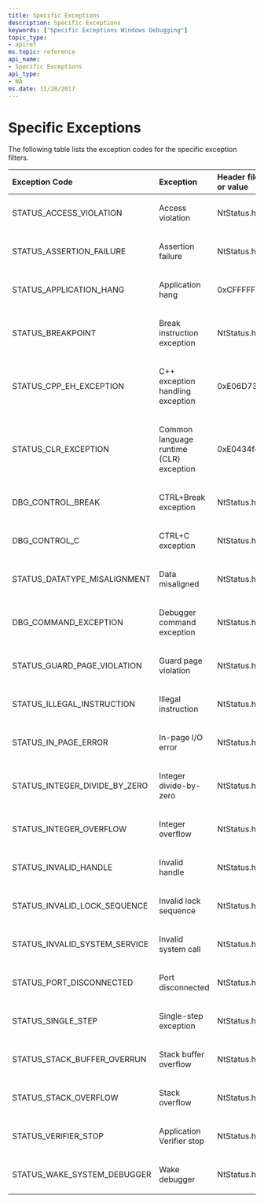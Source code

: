 ```yaml
---
title: Specific Exceptions
description: Specific Exceptions
keywords: ["Specific Exceptions Windows Debugging"]
topic_type:
- apiref
ms.topic: reference
api_name:
- Specific Exceptions
api_type:
- NA
ms.date: 11/28/2017
---
```


# Specific Exceptions


The following table lists the exception codes for the specific exception filters.

<table>
<colgroup>
<col width="33%" />
<col width="33%" />
<col width="33%" />
</colgroup>
<thead>
<tr class="header">
<th align="left">Exception Code</th>
<th align="left">Exception</th>
<th align="left">Header file or value</th>
</tr>
</thead>
<tbody>
<tr class="odd">
<td align="left"><p>STATUS_ACCESS_VIOLATION</p></td>
<td align="left"><p>Access violation</p></td>
<td align="left"><p>NtStatus.h</p></td>
</tr>
<tr class="even">
<td align="left"><p>STATUS_ASSERTION_FAILURE</p></td>
<td align="left"><p>Assertion failure</p></td>
<td align="left"><p>NtStatus.h</p></td>
</tr>
<tr class="odd">
<td align="left"><p>STATUS_APPLICATION_HANG</p></td>
<td align="left"><p>Application hang</p></td>
<td align="left"><p>0xCFFFFFFF</p></td>
</tr>
<tr class="even">
<td align="left"><p>STATUS_BREAKPOINT</p></td>
<td align="left"><p>Break instruction exception</p></td>
<td align="left"><p>NtStatus.h</p></td>
</tr>
<tr class="odd">
<td align="left"><p>STATUS_CPP_EH_EXCEPTION</p></td>
<td align="left"><p>C++ exception handling exception</p></td>
<td align="left"><p>0xE06D7363</p></td>
</tr>
<tr class="even">
<td align="left"><p>STATUS_CLR_EXCEPTION</p></td>
<td align="left"><p>Common language runtime (CLR) exception</p></td>
<td align="left"><p>0xE0434f4D</p></td>
</tr>
<tr class="odd">
<td align="left"><p>DBG_CONTROL_BREAK</p></td>
<td align="left"><p>CTRL+Break exception</p></td>
<td align="left"><p>NtStatus.h</p></td>
</tr>
<tr class="even">
<td align="left"><p>DBG_CONTROL_C</p></td>
<td align="left"><p>CTRL+C exception</p></td>
<td align="left"><p>NtStatus.h</p></td>
</tr>
<tr class="odd">
<td align="left"><p>STATUS_DATATYPE_MISALIGNMENT</p></td>
<td align="left"><p>Data misaligned</p></td>
<td align="left"><p>NtStatus.h</p></td>
</tr>
<tr class="even">
<td align="left"><p>DBG_COMMAND_EXCEPTION</p></td>
<td align="left"><p>Debugger command exception</p></td>
<td align="left"><p>NtStatus.h</p></td>
</tr>
<tr class="odd">
<td align="left"><p>STATUS_GUARD_PAGE_VIOLATION</p></td>
<td align="left"><p>Guard page violation</p></td>
<td align="left"><p>NtStatus.h</p></td>
</tr>
<tr class="even">
<td align="left"><p>STATUS_ILLEGAL_INSTRUCTION</p></td>
<td align="left"><p>Illegal instruction</p></td>
<td align="left"><p>NtStatus.h</p></td>
</tr>
<tr class="odd">
<td align="left"><p>STATUS_IN_PAGE_ERROR</p></td>
<td align="left"><p>In-page I/O error</p></td>
<td align="left"><p>NtStatus.h</p></td>
</tr>
<tr class="even">
<td align="left"><p>STATUS_INTEGER_DIVIDE_BY_ZERO</p></td>
<td align="left"><p>Integer divide-by-zero</p></td>
<td align="left"><p>NtStatus.h</p></td>
</tr>
<tr class="odd">
<td align="left"><p>STATUS_INTEGER_OVERFLOW</p></td>
<td align="left"><p>Integer overflow</p></td>
<td align="left"><p>NtStatus.h</p></td>
</tr>
<tr class="even">
<td align="left"><p>STATUS_INVALID_HANDLE</p></td>
<td align="left"><p>Invalid handle</p></td>
<td align="left"><p>NtStatus.h</p></td>
</tr>
<tr class="odd">
<td align="left"><p>STATUS_INVALID_LOCK_SEQUENCE</p></td>
<td align="left"><p>Invalid lock sequence</p></td>
<td align="left"><p>NtStatus.h</p></td>
</tr>
<tr class="even">
<td align="left"><p>STATUS_INVALID_SYSTEM_SERVICE</p></td>
<td align="left"><p>Invalid system call</p></td>
<td align="left"><p>NtStatus.h</p></td>
</tr>
<tr class="odd">
<td align="left"><p>STATUS_PORT_DISCONNECTED</p></td>
<td align="left"><p>Port disconnected</p></td>
<td align="left"><p>NtStatus.h</p></td>
</tr>
<tr class="even">
<td align="left"><p>STATUS_SINGLE_STEP</p></td>
<td align="left"><p>Single-step exception</p></td>
<td align="left"><p>NtStatus.h</p></td>
</tr>
<tr class="odd">
<td align="left"><p>STATUS_STACK_BUFFER_OVERRUN</p></td>
<td align="left"><p>Stack buffer overflow</p></td>
<td align="left"><p>NtStatus.h</p></td>
</tr>
<tr class="even">
<td align="left"><p>STATUS_STACK_OVERFLOW</p></td>
<td align="left"><p>Stack overflow</p></td>
<td align="left"><p>NtStatus.h</p></td>
</tr>
<tr class="odd">
<td align="left"><p>STATUS_VERIFIER_STOP</p></td>
<td align="left"><p>Application Verifier stop</p></td>
<td align="left"><p>NtStatus.h</p></td>
</tr>
<tr class="even">
<td align="left"><p>STATUS_WAKE_SYSTEM_DEBUGGER</p></td>
<td align="left"><p>Wake debugger</p></td>
<td align="left"><p>NtStatus.h</p></td>
</tr>
</tbody>
</table>

 

 

 





